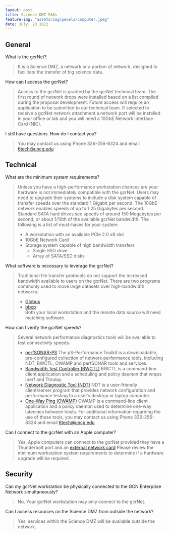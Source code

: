 ```yaml
---
layout: post
title: Science DMZ FAQs
feature-img: "assets/img/pexels/computer.jpeg"
date: July, 20 2022
---
```

## General

What is the gcrNet?
> It is a Science DMZ, a network or a portion of network, designed to facilitate the transfer of  big science data.

How can I access the gcrNet?
> Access to the gcrNet is granted by the gcrNet technical team. The first round of network drops were installed based on a list compiled during the proposal development. Future access will require an application to be submitted to our technical team. If selected to receive a gcrNet network attachment a network port will be installed in your office or lab and you will need a 10GbE Network Interface Card (NIC).

I still have questions. How do I contact you?
> You may contact us using Phone 336-256-8324 and email 6tech@uncg.edu

## Technical

What are the minimum system requirements?
> Unless you have a high-performance workstation chances are your hardware is not immediately compatible with the gcrNet. Users may need to upgrade their systems to include a disk system capable of transfer speeds over the standard 1 Gigabit per second. The 10GbE network enables speeds of up to 1.25 Gigabytes per second. Standard SATA hard drives see speeds of around 150 Megabytes per second, or about 1/10th of the available gcrNet bandwidth.
> The following is a list of must-haves for your system:
> * A workstation with an available PCIe 2.0 x8 slot
> * 10GbE Network Card
> * Storage system capable of high bandwidth transfers
>   * Single SSD drive
>   * Array of SATA/SSD disks

What software is necessary to leverage the gcrNet?
> Traditional file transfer protocols do not support the increased bandwidth available to users on the gcrNet.
> There are two programs commonly used to move large datasets over high-bandwidth networks:
> * [Globus](https://docs.globus.org/)
> * [bbcp](https://www.slac.stanford.edu/~abh/bbcp/)         
> Both your local workstation and the remote data source will need matching software.

How can I verify the gcrNet speeds?
> Several network performance diagnostics tools will be available to test connectivity speeds.
> * [perfSONAR-PS](http://psps.perfsonar.net/toolkit/) The pS-Performance Toolkit is a downloadable, pre-configured collection of network performance tools, including NDT, BWCTL, OWAMP and perfSONAR tools and services.
> * [Bandwidth Test Controller (BWCTL)](http://software.internet2.edu/bwctl/) BWCTL is a command-line client application and a scheduling and policy daemon that wraps Iperf and Thrulay.
> * [Network Diagnostic Tool (NDT)](http://software.internet2.edu/ndt/) NDT is a user-friendly client/server program that provides network configuration and performance testing to a user’s desktop or laptop computer.
> * [One-Way Ping (OWAMP)](http://software.internet2.edu/owamp/) OWAMP is a command-line client application and a policy daemon used to determine one-way latencies between hosts.
> For additional information regarding the use of these tools, you may contact us using Phone 336-256-8324 and email 6tech@uncg.edu

Can I connect to the gcrNet with an Apple computer?
> Yes. Apple computers can connect to the gcrNet provided they have a Thunderbolt port and an [external network card](https://store.apple.com/us/product/HC294LL/A/atto-thunderlink-nt1102-thunderbolt-to-10-gbits-ethernet-desklink-device)
> Please review the minimum workstation system requirements to determine if a hardware upgrade will be required.

## Security

Can my gcrNet workstation be physically connected to the GCN Enterprise Network simultaneously?

> No. Your gcrNet workstation may only connect to the gcrNet.


Can I access resources on the Science DMZ from outside the network?

> Yes, services within the Science DMZ will be available outside the network.

